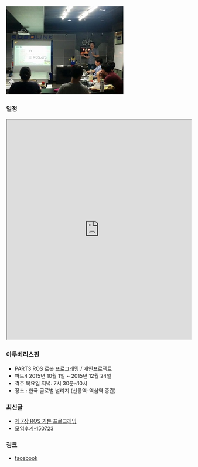 ![대문01](doc/img/ros_3th_01.jpg)

### 일정
<iframe width="100%" height="600px" src="https://docs.google.com/spreadsheets/d/1KzZcM6x-u9a60eu-T2RIOFEoYBGiwte8L49Thxjllxo/edit#gid=1412315552"></iframe>

### 아두베리스핀
- PART3 ROS 로봇 프로그래밍 / 개인프로젝트 
- 파트4 2015년 10월 1일 ~ 2015년 12월 24일
- 격주 목요일 저녁. 7시 30분~10시
- 장소 : 한국 글로벌 널리지 (선릉역-역삼역 중간)

### 최신글
- [제 7장 ROS 기본 프로그래밍](doc/part3/d05.md)
- [모임후기-150723](doc/after.md)

### 링크
- [facebook ](https://www.facebook.com/groups/arduberryspin/)


